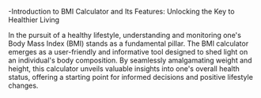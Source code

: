 -Introduction to BMI Calculator and Its Features: Unlocking the Key to Healthier Living

In the pursuit of a healthy lifestyle, understanding and monitoring one's Body Mass Index (BMI) stands as a fundamental pillar. The BMI calculator emerges as a user-friendly and informative tool designed to shed light on an individual's body composition. By seamlessly amalgamating weight and height, this calculator unveils valuable insights into one's overall health status, offering a starting point for informed decisions and positive lifestyle changes.
